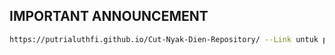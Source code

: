 ## IMPORTANT ANNOUNCEMENT
```bash
https://putrialuthfi.github.io/Cut-Nyak-Dien-Repository/ --Link untuk preview hasil codingan
